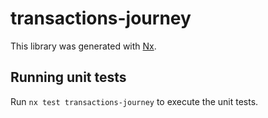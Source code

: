 # transactions-journey

This library was generated with [Nx](https://nx.dev).


## Running unit tests

Run `nx test transactions-journey` to execute the unit tests.

